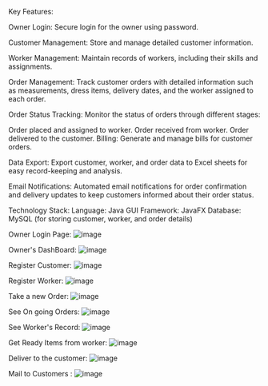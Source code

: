 Key Features:

Owner Login: Secure login for the owner using password.

Customer Management: Store and manage detailed customer information.

Worker Management: Maintain records of workers, including their skills and assignments.

Order Management: Track customer orders with detailed information such as measurements, dress items, delivery dates, and the worker assigned to each order.

Order Status Tracking: Monitor the status of orders through different stages:

Order placed and assigned to worker. Order received from worker. Order delivered to the customer. Billing: Generate and manage bills for customer orders.

Data Export: Export customer, worker, and order data to Excel sheets for easy record-keeping and analysis.

Email Notifications: Automated email notifications for order confirmation and delivery updates to keep customers informed about their order status.

Technology Stack: Language: Java GUI Framework: JavaFX Database: MySQL (for storing customer, worker, and order details)

Owner Login Page:
![image](https://github.com/user-attachments/assets/e21bd419-24dc-42a5-86d8-43effa97cdd9)

Owner's DashBoard:
![image](https://github.com/user-attachments/assets/25c23cf6-d8ee-4a34-913e-a9b13aa58aa4)

Register Customer:
![image](https://github.com/user-attachments/assets/7fe63f97-df4e-4aa2-9394-0e74ed072b3f)

Register Worker:
![image](https://github.com/user-attachments/assets/b547fb21-003f-4031-96c9-cf60582295ce)

Take a new Order:
![image](https://github.com/user-attachments/assets/2ece2afb-cc11-4ec2-9865-2372a6a2ba13)

See On going Orders:
![image](https://github.com/user-attachments/assets/48af9071-83f7-4d46-8b88-96a042c4e88e)

See Worker's Record:
![image](https://github.com/user-attachments/assets/d5ae393d-b3f0-406d-a427-ff589241dc11)

Get Ready Items from worker:
![image](https://github.com/user-attachments/assets/15623974-cbc2-4c05-a5b7-e60e3bd93040)

Deliver to the customer:
![image](https://github.com/user-attachments/assets/a9349f5e-5aef-4817-b198-a25441c3bcc0)

Mail to Customers :
![image](https://github.com/user-attachments/assets/2a290451-7e41-4742-a381-fcd892c25060)









